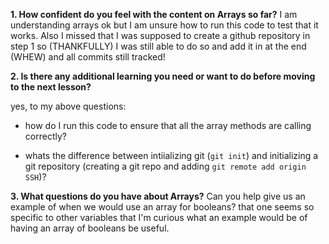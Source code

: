 **1. How confident do you feel with the content on Arrays so far?**  I am understanding arrays ok but I am unsure how to run this code to test that it works. Also I missed that I was supposed to create a github repository in step 1 so (THANKFULLY) I was still able to do so and add it in at the end (WHEW) and all commits still tracked! 

**2. Is there any additional learning you need or want to do before moving to the next lesson?**

yes, to my above questions:
- how do I run this code to ensure that all the array methods are calling correctly?

- whats the difference between intiializing git (`git init`) and  initializing a git repository (creating a git repo and adding `git remote add origin SSH`)?

**3. What questions do you have about Arrays?**
Can you help give us an example of when we would use an array for booleans? that one seems so specific to other variables that I'm curious what an example would be of having an array of booleans be useful.
